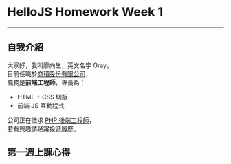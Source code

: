 # HelloJS Homework Week 1
***
## 自我介紹
大家好，我叫廖向生，英文名字 Gray。  
目前任職於[商積股份有限公司](http://www.strategicsale.com)，  
職務是**前端工程師**，專長為：  
+ HTML + CSS 切版  
+ 前端 JS 互動程式  
  
公司正在徵求 [PHP 後端工程師](https://www.104.com.tw/job/?jobno=4xdp1&jobsource=)，  
若有興趣請踴躍投遞履歷。  

## 第一週上課心得
